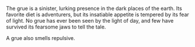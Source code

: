 The grue is a sinister, lurking presence in the dark places of the earth. Its
favorite diet is adventurers, but its insatiable appetite is tempered by its
fear of light. No grue has ever been seen by the light of day, and few have
survived its fearsome jaws to tell the tale.

A grue also smells repulsive. 
